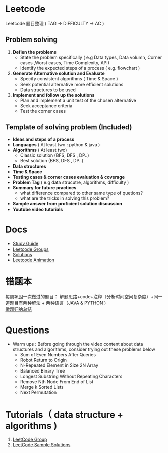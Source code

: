 # Leetcode
Leetcode 题目整理 ( TAG -> DIFFICULTY -> AC ) 

## Problem solving 
1. **Defien the problems**  
    - State the problem specifically ( e.g Data types, Data volumn, Corner cases ,Worst cases, Time Complexity, API)
    - Identify the expected steps of a process ( e.g. flowchart )
2. **Generate Alternative solution and Evaluate**
    - Specify consistent algorithms ( Time & Space )
    - Seek potential alternative more efficient solutions 
    - Data structures to be used 
3. **Implement and follow up the solutions** 
    - Plan and implement a unit test of the chosen alternative
    - Seek acceptance criteria 
    - Test the corner cases 

## Template of solving problem (Included) 
  - **Ideas and steps of a process**
  - **Languages** ( At least two : python & java )
  - **Algorithms** ( At least two)
    - Classic solution (BFS, DFS , DP..)
    - Best solution (BFS, DFS , DP..)
  - **Data structures** 
  - **Time & Space**  
  - **Testing cases & corner cases evaluation & coverage** 
  - **Problem Tag** ( e.g data strucutre, algorithms, difficulty )
  - **Summary for future practices**
    - what difference compared to other same type of quetions? 
    - what are the tricks in solving this problem?
  - **Sample answer from proficient solution discussion** 
  - **Youtube video tutorials**      

# Docs 
   - [Study Guide](https://docs.google.com/spreadsheets/d/1DlLt2_kRsSLbdoOYhMFcpBZMnA-1SK3A/edit#gid=1486985929)
   - [Leetcode Groups](https://docs.google.com/spreadsheets/u/1/d/1I_fyfIoWEXtHJD32BmVXxj_tishqU7Rd8GqUpRgxhks/edit?usp=drive_web&ouid=104164318499100110569)
   - [Solutions](https://docs.google.com/document/d/1Yo13hX7gILsXA0v3zbo1KS0J8r2-8NkXinwGT_v_eCI/edit)
   - [Leetcode Animation](https://github.com/MisterBooo/LeetCodeAnimation)
   
# 错题本
每周巩固一次做过的题目： 解题思路+code+注释（分析时间空间复杂度）+同一道题目有两种解法 + 两种语言（JAVA & PYTHON )   
[做题归纳总结](https://docs.google.com/spreadsheets/d/1gszcAt1NgN7GYj_uxEBpMqkoAGw2F36EFh3-pmU2yA0/edit#gid=0)   

# Questions 
- Warm ups : Before going through the video content about data structures and algorithms, consider trying out these problems below
  - Sum of Even Numbers After Queries 
  - Robot Return to Origin
  - N-Repeated Element in Size 2N Array
  - Balanced Binary Tree
  - Longest Substring Without Repeating Characters
  - Remove Nth Node From End of List
  - Merge k Sorted Lists
  - Next Permutation

# Tutorials（ data structure + algorithms )
1. [LeetCode Group](https://docs.google.com/spreadsheets/d/1I_fyfIoWEXtHJD32BmVXxj_tishqU7Rd8GqUpRgxhks/edit#gid=0)
2. [LeetCode Sample Solutions](https://drive.google.com/drive/u/1/folders/1Ma_eh0Y6jalhbieUlX5A5nIQyIiFc59G)
